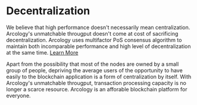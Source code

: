 
# Decentralization

We believe that high performance doesn't necessarily mean centralization. Arcology's unmatchable througput doesn't come at cost of sacrificing decentralization. Arcology uses multifactor PoS consensus algorithm to maintain both incomparable performance and high level of decentralization at the same time. [Learn More](https://docs.arcology.network/docs/consensus)

Apart from the possibility that most of the nodes are owned by a small group of people, depriving the average users of the opportunity to have easily to the blockchain application is a form of centralization by itself. With Arcology's unmatchable througput, transaction processing capacity is no longer a scarce resource. Arcology is an afforable blockchain platform for everyone.

